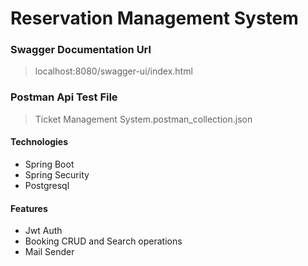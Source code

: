 # Reservation Management System

### Swagger Documentation Url

> localhost:8080/swagger-ui/index.html

### Postman Api Test File

> Ticket Management System.postman_collection.json
#### Technologies
- Spring Boot
- Spring Security
- Postgresql
#### Features 

- Jwt Auth
- Booking CRUD and Search operations
- Mail Sender

